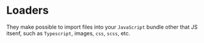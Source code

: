 # Loaders

They make possible to import files into your `JavaScript` bundle other that JS itsenf, such as `Typescript`, images, `css`, `scss`, etc. 